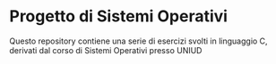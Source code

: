# Progetto di Sistemi Operativi

Questo repository contiene una serie di esercizi svolti in linguaggio C, derivati dal corso di Sistemi Operativi presso UNIUD
